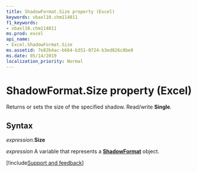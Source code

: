 ```yaml
---
title: ShadowFormat.Size property (Excel)
keywords: vbaxl10.chm114011
f1_keywords:
- vbaxl10.chm114011
ms.prod: excel
api_name:
- Excel.ShadowFormat.Size
ms.assetid: 7e82b4ac-b664-b351-0724-b3ed826c8be8
ms.date: 05/14/2019
localization_priority: Normal
---
```



# ShadowFormat.Size property (Excel)

Returns or sets the size of the specified shadow. Read/write **Single**.


## Syntax

_expression_.**Size**

_expression_ A variable that represents a **[ShadowFormat](Excel.ShadowFormat.md)** object.




[!include[Support and feedback](~/includes/feedback-boilerplate.md)]